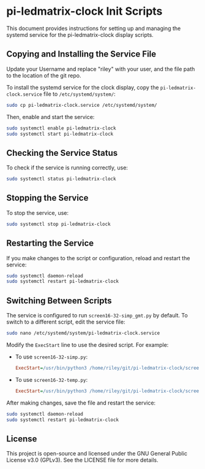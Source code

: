 # pi-ledmatrix-clock Init Scripts

This document provides instructions for setting up and managing the systemd service for the pi-ledmatrix-clock display scripts.

## Copying and Installing the Service File

Update your Username and replace "riley" with your user, and the file path to the location of the git repo.

To install the systemd service for the clock display, copy the `pi-ledmatrix-clock.service` file to `/etc/systemd/system/`:

```bash
sudo cp pi-ledmatrix-clock.service /etc/systemd/system/
```

Then, enable and start the service:

```bash
sudo systemctl enable pi-ledmatrix-clock
sudo systemctl start pi-ledmatrix-clock
```

## Checking the Service Status

To check if the service is running correctly, use:

```bash
sudo systemctl status pi-ledmatrix-clock
```

## Stopping the Service

To stop the service, use:

```bash
sudo systemctl stop pi-ledmatrix-clock
```

## Restarting the Service

If you make changes to the script or configuration, reload and restart the service:

```bash
sudo systemctl daemon-reload
sudo systemctl restart pi-ledmatrix-clock
```

## Switching Between Scripts

The service is configured to run `screen16-32-simp_gmt.py` by default. To switch to a different script, edit the service file:

```bash
sudo nano /etc/systemd/system/pi-ledmatrix-clock.service
```

Modify the `ExecStart` line to use the desired script. For example:

- To use `screen16-32-simp.py`:
  ```ini
  ExecStart=/usr/bin/python3 /home/riley/git/pi-ledmatrix-clock/screen16-32-simp.py
  ```
- To use `screen16-32-temp.py`:
  ```ini
  ExecStart=/usr/bin/python3 /home/riley/git/pi-ledmatrix-clock/screen16-32-temp.py
  ```

After making changes, save the file and restart the service:

```bash
sudo systemctl daemon-reload
sudo systemctl restart pi-ledmatrix-clock
```

## License
This project is open-source and licensed under the GNU General Public License v3.0 (GPLv3). See the LICENSE file for more details.


